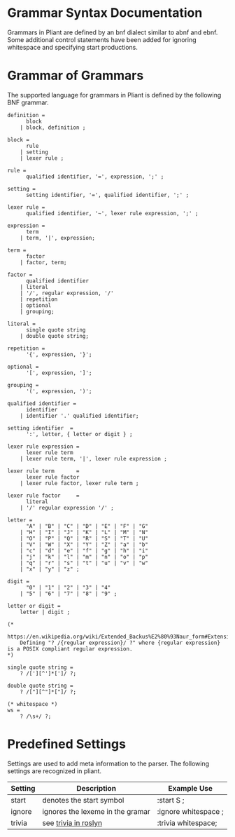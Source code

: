 # Grammar Syntax Documentation

Grammars in Pliant are defined by an bnf dialect similar to abnf and ebnf. Some additional control statements have been added for ignoring whitespace and specifying start productions.

# Grammar of Grammars

The supported language for grammars in Pliant is defined by the following BNF grammar. 

```ebnf
definition =   
      block 
    | block, definition ;

block =
      rule
    | setting
    | lexer rule ;

rule = 
      qualified identifier, '=', expression, ';' ;

setting =
      setting identifier, '=', qualified identifier, ';' ;

lexer rule =   
      qualified identifier, '~', lexer rule expression, ';' ;

expression =   
      term
    | term, '|', expression;

term =   
      factor
    | factor, term;

factor =   
      qualified identifier
    | literal
    | '/', regular expression, '/'
    | repetition
    | optional
    | grouping;

literal =   
      single quote string
    | double quote string;

repetition =   
      '{', expression, '}';

optional =   
      '[', expression, ']';

grouping =   
      '(', expression, ')';

qualified identifier =   
      identifier
    | identifier '.' qualified identifier;

setting identifier  =
      ':', letter, { letter or digit } ;

lexer rule expression =  
      lexer rule term
    | lexer rule term, '|', lexer rule expression ;

lexer rule term       =   
      lexer rule factor
    | lexer rule factor, lexer rule term ;

lexer rule factor     =   
      literal
    | '/' regular expression '/' ;

letter = 
      "A" | "B" | "C" | "D" | "E" | "F" | "G"
    | "H" | "I" | "J" | "K" | "L" | "M" | "N"
    | "O" | "P" | "Q" | "R" | "S" | "T" | "U"
    | "V" | "W" | "X" | "Y" | "Z" | "a" | "b"
    | "c" | "d" | "e" | "f" | "g" | "h" | "i"
    | "j" | "k" | "l" | "m" | "n" | "o" | "p"
    | "q" | "r" | "s" | "t" | "u" | "v" | "w"
    | "x" | "y" | "z" ;
       
digit = 
      "0" | "1" | "2" | "3" | "4" 
    | "5" | "6" | "7" | "8" | "9" ;

letter or digit = 
    letter | digit ;

(* 
    https://en.wikipedia.org/wiki/Extended_Backus%E2%80%93Naur_form#Extensibility 
    Defining "? /{regular expression}/ ?" where {regular expression} is a POSIX compliant regular expression.
*)

single quote string = 
    ? /['][^']*[']/ ?;

double quote string = 
    ? /["][^"]*["]/ ?;

(* whitespace *)
ws = 
    ? /\s+/ ?;                    
```

# Predefined Settings

Settings are used to add meta information to the parser. The following settings are recognized in pliant.

| Setting | Description | Example Use |
| ------- | ----------- | ----------- |
| start   | denotes the start symbol | :start S ;|
| ignore  | ignores the lexeme in the gramar | :ignore whitespace ; |
| trivia  | see [trivia in roslyn](https://github.com/dotnet/roslyn/wiki/Roslyn%20Overview#syntax-trivia) | :trivia whitespace; |